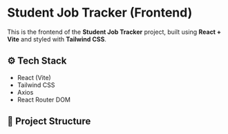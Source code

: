 # Student Job Tracker (Frontend)

This is the frontend of the **Student Job Tracker** project, built using **React + Vite** and styled with **Tailwind CSS**.

## ⚙️ Tech Stack

- React (Vite)
- Tailwind CSS
- Axios
- React Router DOM

## 📁 Project Structure

